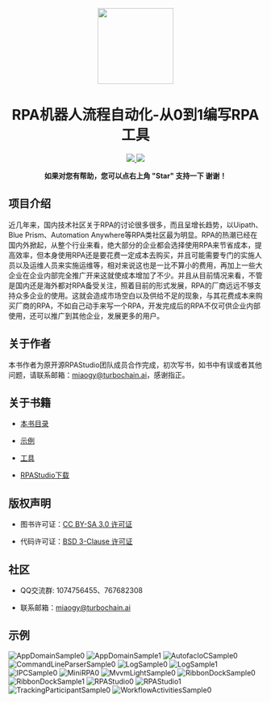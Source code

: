 <p align="center">
<img src="tools/img/RPAStudio.ico"width="150" />
</p>
<h1 align="center"> RPA机器人流程自动化-从0到1编写RPA工具</h1> 
<p align="center">
    <a href="http://rpa.openserver.cn">
        <img src="https://img.shields.io/badge/license-BSD-green.svg?style=flat" />
    </a>    
     <a href="https://rpa.openserver.cn/download/RPAStudioSetup-v3.0.0.4(202201141010).exe">
        <img src="https://img.shields.io/badge/download-80m-red.svg" />
    </a>
    </p>
<p align="center">    
    <b>如果对您有帮助，您可以点右上角 "Star" 支持一下 谢谢！</b>
</p>

## 项目介绍

   近几年来，国内技术社区关于RPA的讨论很多很多，而且呈增长趋势，以Uipath、Blue Prism、Automation Anywhere等RPA类社区最为明显。RPA的热潮已经在国内外掀起，从整个行业来看，绝大部分的企业都会选择使用RPA来节省成本，提高效率，但本身使用RPA还是要花费一定成本去购买，并且可能需要专门的实施人员以及运维人员来实施运维等，相对来说这也是一比不算小的费用，再加上一些大企业在企业内部完全推广开来这就使成本增加了不少。并且从目前情况来看，不管是国内还是海外都对RPA备受关注，照着目前的形式发展，RPA的厂商远远不够支持众多企业的使用。这就会造成市场空白以及供给不足的现象，与其花费成本来购买厂商的RPA，不如自己动手来写一个RPA，开发完成后的RPA不仅可供企业内部使用，还可以推广到其他企业，发展更多的用户。

## 关于作者
    
   本书作者为原开源RPAStudio团队成员合作完成，初次写书，如书中有误或者其他问题，请联系邮箱：miaogy@turbochain.ai，感谢指正。
  
## 关于书籍
 
  * [本书目录](books/zh/preface.md)

  * [示例](samples)

  * [工具](tools)
  
  * [RPAStudio下载](https://rpa.openserver.cn/download/RPAStudioSetup-v3.0.0.4(202201141010).exe)

## 版权声明

  * 图书许可证：[CC BY-SA 3.0 许可证](https://gitee.com/link?target=http%3A%2F%2Fcreativecommons.org%2Flicenses%2Fby-sa%2F3.0%2F)

  * 代码许可证：[BSD 3-Clause 许可证](https://github.com/RPA-ai/rpastudio-book/blob/main/LICENSE)

## 社区

  * QQ交流群: 1074756455、767682308

  * 联系邮箱：miaogy@turbochain.ai
## 示例
![AppDomainSample0](tools/img/AppDomainSample0.png)
![AppDomainSample1](tools/img/AppDomainSample1.png)
![AutofacIoCSample0](tools/img/AutofacIoCSample0.png)
![CommandLineParserSample0](tools/img/CommandLineParserSample0.png)
![LogSample0](tools/img/LogSample0.png)
![LogSample1](tools/img/LogSample1.png)
![IPCSample0](tools/img/IPCSample0.png)
![MiniRPA0](tools/img/MiniRPA0.png)
![MvvmLightSample0](tools/img/MvvmLightSample0.png)
![RibbonDockSample0](tools/img/RibbonDockSample0.png)
![RibbonDockSample1](tools/img/RibbonDockSample1.png)
![RPAStudio0](tools/img/RPAStudio0.png)
![RPAStudio1](tools/img/RPAStudio1.png)
![TrackingParticipantSample0](tools/img/TrackingParticipantSample0.png)
![WorkflowActivitiesSample0](tools/img/WorkflowActivitiesSample0.png)
